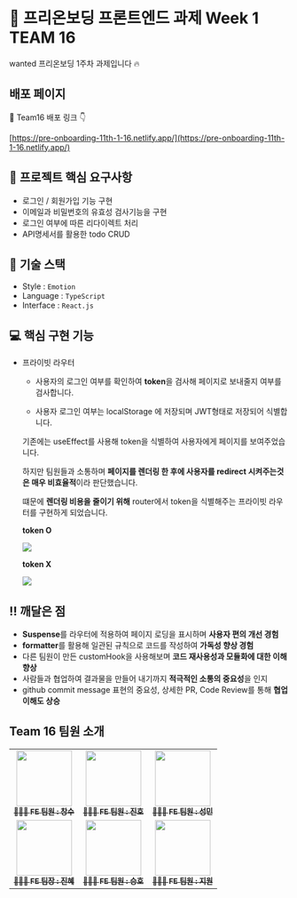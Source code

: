 # 🌱 프리온보딩 프론트엔드 과제 Week 1 TEAM 16

wanted 프리온보딩 1주차 과제입니다 🔥

## 배포 페이지

🎉 Team16 배포 링크 👇

[https://pre-onboarding-11th-1-16.netlify.app/](https://pre-onboarding-11th-1-16.netlify.app/)

## 📝 프로젝트 핵심 요구사항

- 로그인 / 회원가입 기능 구현
- 이메일과 비밀번호의 유효성 검사기능을 구현
- 로그인 여부에 따른 리다이렉트 처리
- API명세서를 활용한 todo CRUD

## 💾 **기술 스택**

- Style : `Emotion`
- Language : `TypeScript`
- Interface : `React.js`

## **💻 핵심 구현 기능**

- 프라이빗 라우터
    
    - 사용자의 로그인 여부를 확인하여 **token**을 검사해 페이지로 보내줄지 여부를 검사합니다.
    
    - 사용자 로그인 여부는 localStorage 에 저장되며 JWT형태로 저장되어 식별합니다.
    
    기존에는 useEffect를 사용해 token을 식별하여 사용자에게 페이지를 보여주었습니다.
    
    하지만 팀원들과 소통하며 **페이지를 렌더링 한 후에 사용자를 redirect 시켜주는것은 매우 비효율적**이라 판단했습니다. 
    
    떄문에 **렌더링 비용을 줄이기 위해** router에서 token을 식별해주는 프라이빗 라우터를 구현하게 되었습니다.
    
    **token O**
    
    ![](https://github.com/jsdmas/jsdmas.github.io/assets/105098581/0091eff0-d764-4f3d-91bd-ea0ee0851c7b)
    
    **token X**
    
    ![](https://github.com/jsdmas/jsdmas.github.io/assets/105098581/da356524-06fb-449a-945e-351e2b11c3f3)
    

## ‼️ **깨달은 점**

- **Suspense**를 라우터에 적용하여 페이지 로딩을 표시하며 **사용자 편의 개선 경험**
- **formatter**를 활용해 일관된 규칙으로 코드를 작성하여 **가독성 향상 경험**
- 다른 팀원이 만든 customHook을 사용해보며 **코드 재사용성과 모듈화에 대한 이해 향상**
- 사람들과 협업하여 결과물을 만들어 내기까지 **적극적인 소통의 중요성**을 인지
- github commit message 표현의 중요성, 상세한 PR, Code Review를 통해 **협업 이해도 상승**

## **Team 16 팀원 소개**

<table>
  <tbody>
    <tr>
      <td align="center"><a href="https://github.com/scs0209"><img src="https://github.com/jsdmas/jsdmas.github.io/assets/105098581/e237b4f3-26f3-4a37-8818-86787f5d858b" width="100px" alt=""/><br /><sub><b>🙎🏻‍♂️ FE 팀원 : 창수 </b></sub></a><br /></td>
      <td align="center"><a href="https://github.com/jsdmas"><img src="https://avatars.githubusercontent.com/u/105098581?s=400&v=4" width="100px;" alt=""/><br /><sub><b>🙎🏻‍♂️ FE 팀원 : 진호</b></sub></a><br /></td>
      <td align="center"><a href="https://github.com/seongminn"><img src="https://github.com/jsdmas/jsdmas.github.io/assets/105098581/3fdd5b88-e4ba-412b-a89e-b71694c153f7" width="100px;" alt=""/><br /><sub><b>🙎🏻‍♂️ FE 팀원 : 성민</b></sub></a><br /></td>
     <tr/>
      <td align="center"><a href="https://github.com/sjerry-kim"><img src="https://github.com/sjerry-kim/Portfolio_Academy_ARCO/assets/112137364/23130bde-b5ff-48c3-bfd9-45a1e8bebe07" width="100px;" alt=""/><br /><sub><b>🙎🏻‍♀️ FE 팀장 : 진혜</b></sub></a><br /></td>
      <td align="center"><a href="https://github.com/seunghowhite"><img src="https://avatars.githubusercontent.com/u/105100315?v=4" width="100px;" alt=""/><br /><sub><b>🙎🏻‍♂️ FE 팀원 : 승호</b></sub></a><br /></td>
      <td align="center"><a href="https://github.com/jioneee"><img src="https://github.com/jsdmas/jsdmas.github.io/assets/105098581/11d05a3a-57b2-4ae0-96b3-747b557ff6be" width="100px;" alt=""/><br /><sub><b>🙎🏻‍♀️ FE 팀원 : 지원</b></sub></a><br /></td>
    </tr>
  </tbody>
</table>

<br/>
